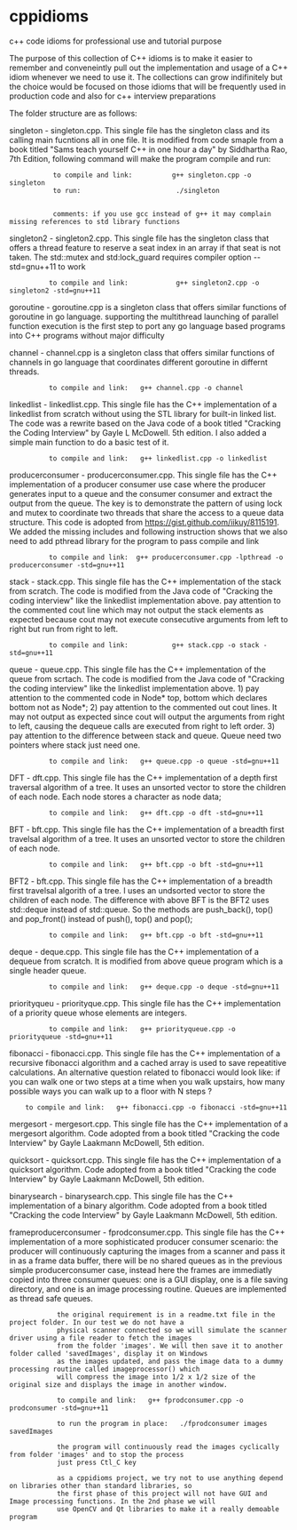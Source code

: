 # cppidioms
c++ code idioms for professional use and tutorial purpose

The purpose of this collection of C++ idioms is to make it easier to remember and conveneintly pull out
the implementation and usage of a C++ idiom whenever we need to use it. The
collections can grow indifinitely but the choice would be focused on those idioms that will be frequently used in production code and also for c++ interview preparations

The folder structure are as follows:

  singleton - singleton.cpp. This single file has the singleton class and its
              calling main fucntions all in one file. It is modified from code smaple from a book
              titled "Sams teach yourself C++ in one hour a day" by Siddhartha Rao, 7th Edition, 
              following command will make the program compile and run: 
 
               to compile and link:          g++ singleton.cpp -o singleton
               to run:                        ./singleton


               comments: if you use gcc instead of g++ it may complain missing references to std library functions

 singleton2 - singleton2.cpp. This single file has the singleton class that offers a thread feature to reserve a
              seat index in an array if that seat is not taken. The std::mutex and std:lock_guard requires
              compiler option --std=gnu++11 to work

              to compile and link:            g++ singleton2.cpp -o singleton2 -std=gnu++11

 goroutine  - goroutine.cpp is a singleton class that offers similar functions of goroutine in go language. 
              supporting the multithread launching of parallel function execution is the first step to port
              any go language based programs into C++ programs without major difficulty

 channel    - channel.cpp is a singleton class that offers similar functions of channels in go language 
              that coordinates different goroutine in differnt threads. 


              to compile and link:   g++ channel.cpp -o channel

 linkedlist  - linkedlist.cpp.  This single file has the C++ implementation of a linkedlist from scratch without
              using the STL library for built-in linked list. The code was a rewrite based on the Java code of
              a book titled "Cracking the Coding Interview" by Gayle L McDowell. 5th edition. I also added a simple
              main function to do a basic test of it.

              to compile and link:   g++ linkedlist.cpp -o linkedlist


 producerconsumer - producerconsumer.cpp. This single file has the C++ implementation of a producer consumer use case
              where the producer generates input to a queue and the consumer consumer and extract the output from the
              queue. The key is to demonstrate the pattern of using lock and mutex to coordinate two threads that share
              the access to a queue data structure. This code is adopted from https://gist.github.com/iikuy/8115191.
              We added the missing includes and following instruction shows that we also need to add pthread library
              for the program to pass compile and link

              to compile and link:  g++ producerconsumer.cpp -lpthread -o producerconsumer -std=gnu++11


stack -       stack.cpp.  This single file has the C++ implementation of the stack from scratch. The code is modified
              from the Java code of "Cracking the coding interview" like the linkedlist implementation above.
              pay attention to the commented cout line which may not output the stack elements as expected because
              cout may not execute consecutive arguments from left to right but run from right to left.


              to compile and link:           g++ stack.cpp -o stack -std=gnu++11

queue -       queue.cpp. This single file has the C++ implementation of the queue from scrtach.  The code is modified
              from the Java code of "Cracking the coding interview" like the linkedlist implementation above.
              1) pay attention to the commented code in Node* top, bottom which declares bottom not as Node*; 
              2) pay attention to the commented out cout lines. It may not output as expected since cout will output
              the arguments from right to left, causing the dequeue calls are executed from right to left order.
              3) pay attention to the difference between stack and queue. Queue need two pointers where stack just need one.

              to compile and link:   g++ queue.cpp -o queue -std=gnu++11


DFT -         dft.cpp. This single file has the C++ implementation of a depth first traversal algorithm of a tree. It uses an unsorted vector
              to store the children of each node. Each node stores a character as node data;


              to compile and link:   g++ dft.cpp -o dft -std=gnu++11



BFT -         bft.cpp. This single file has the C++ implementation of a breadth first travelsal algorithm of a tree. It uses an unsorted vector
              to store the children of each node.


              to compile and link:   g++ bft.cpp -o bft -std=gnu++11



BFT2  -       bft.cpp. This single file has the C++ implementation of a breadth first travelsal algorith of a tree. I uses an undsorted vector
              to store the children of each node. The difference with above BFT is the BFT2 uses std::deque instead of std::queue. So the methods
              are push_back(), top() and pop_front() instead of push(), top() and pop();


              to compile and link:   g++ bft.cpp -o bft -std=gnu++11



deque -       deque.cpp.  This single file has the C++ implementation of a dequeue from scratch. It is modified from above queue program which is a single 
              header queue.


              to compile and link:   g++ deque.cpp -o deque -std=gnu++11

priorityqueu - priorityque.cpp.  This single file has the C++ implementation of a priority queue whose elements are integers.

        
              to compile and link:   g++ priorityqueue.cpp -o priorityqueue -std=gnu++11

fibonacci    -  fibonacci.cpp.   This single file has the C++ implementation of a recursive fibonacci algorithm and a cached array is used to save
		repeatitive calculations.  An alternative question related to fibonacci would look like: if you can walk one or two steps at a time
                when you walk upstairs, how many possible ways you can walk up to a floor with N steps ? 

		to compile and link:   g++ fibonacci.cpp -o fibonacci -std=gnu++11

mergesort     - mergesort.cpp.  This single file has the C++ implementation of a mergesort algorithm. Code adopted from a book titled "Cracking the code
               Interview" by Gayle Laakmann McDowell, 5th edition.

quicksort     - quicksort.cpp.  This single file has the C++ implementation of a quicksort algorithm. Code adopted from a book titled "Cracking the code
               Interview" by Gayle Laakmann McDowell, 5th edition.

binarysearch     - binarysearch.cpp.  This single file has the C++ implementation of a binary algorithm. Code adopted from a book titled "Cracking the code
               Interview" by Gayle Laakmann McDowell, 5th edition.



frameproducerconsumer - fprodconsumer.cpp.  This single file has the C++ implementation of a more sophisticated producer 
		consumer scenario: the producer will continuously capturing the images from a scanner and pass it
        	in as a frame data buffer, there will be no shared queues as in the previous simple producerconsumer 
                case, instead here the frames are immediatly copied into three consumer queues: one is a GUI display, one 
                is a file saving directory, and one is an image processing routine. Queues are implemented as thread safe
                queues.

               	the original requirement is in a readme.txt file in the project folder. In our test we do not have a 
               	physical scanner connected so we will simulate the scanner driver using a file reader to fetch the images
               	from the folder 'images'. We will then save it to another folder called 'savedImages', display it on Windows
               	as the images updated, and pass the image data to a dummy processing routine called imageprocessor() which
               	will compress the image into 1/2 x 1/2 size of the original size and displays the image in another window.  
 
               	to compile and link:   g++ fprodconsumer.cpp -o prodconsumer -std=gnu++11

               	to run the program in place:   ./fprodconsumer images savedImages 

               	the program will continuously read the images cyclically from folder 'images' and to stop the process
               	just press Ctl_C key

               	as a cppidioms project, we try not to use anything depend on libraries other than standard libraries, so
               	the first phase of this project will not have GUI and Image processing functions. In the 2nd phase we will
               	use OpenCV and Qt libraries to make it a really demoable program



